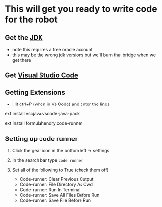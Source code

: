 # This will get you ready to write code for the robot

## Get the [JDK](https://www.oracle.com/java/technologies/javase-jdk14-downloads.html)
- note this requires a free oracle account
- this may be the wrong jdk versions but we'll burn that bridge when we get there
## Get [Visual Studio Code](https://code.visualstudio.com/)

## Getting Extensions
- Hit ctrl+P (when in Vs Code) and enter the lines

ext install vscjava.vscode-java-pack 

ext install formulahendry.code-runner

## Setting up code runner

1. Click the gear icon in the bottom left -> settings
2. In the search bar type  `code runner`
3. Set all of the following to True (check them off)

   - Code-runner: Clear Previous Output 
   - Code-runner: File Directory As Cwd 
   - Code-runner: Run In Terminal 
   - Code-runner: Save All Files Before Run 
   - Code-runner: Save File Before Run 

